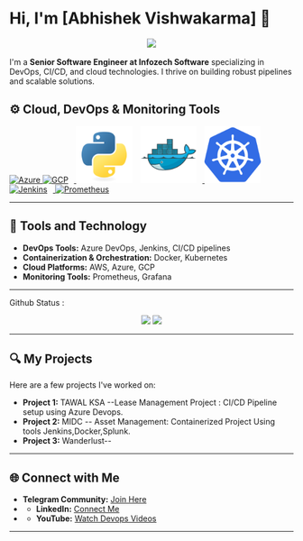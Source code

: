 # Hi, I'm [Abhishek Vishwakarma] 👋 

<p align="center">
  <img src="https://readme-typing-svg.herokuapp.com/?lines=I+💻+Make+Deployment+Easy;I+love+Cloud+and+Devops&center=true&width=500&height=50" />
</p>

I'm a **Senior Software Engineer at Infozech Software** specializing in DevOps, CI/CD, and cloud technologies. I thrive on building robust pipelines and scalable solutions.


## ⚙️ Cloud, DevOps & Monitoring Tools
<p align="left">
  <a href="https://azure.microsoft.com/" target="_blank">
  <img src="https://www.vectorlogo.zone/logos/microsoft_azure/microsoft_azure-icon.svg" alt="Azure" width="100" height="100"/>
</a>
    <a href="https://cloud.google.com/" target="_blank">
  <img src="https://www.vectorlogo.zone/logos/google_cloud/google_cloud-icon.svg" alt="GCP" width="100" height="100" style="margin-right: 10px;" />
</a>
 
  <img src="https://raw.githubusercontent.com/devicons/devicon/master/icons/python/python-original.svg" alt="python" height="100" style="margin-right: 10px;"/>
 <a href="https://www.docker.com/" target="_blank">
  <img src="https://raw.githubusercontent.com/devicons/devicon/master/icons/docker/docker-original.svg" alt="Docker" width="100" height="100" style="margin-right: 10px;" />
</a>
<a href="https://kubernetes.io/" target="_blank">
  <img src="https://raw.githubusercontent.com/devicons/devicon/master/icons/kubernetes/kubernetes-plain.svg" alt="Kubernetes" width="100" height="100" style="margin-right: 10px;"/>
</a>

  <a href="https://www.jenkins.io/" target="_blank">
  <img src="https://www.vectorlogo.zone/logos/jenkins/jenkins-icon.svg" alt="Jenkins" width="100" height="100" style="margin-right: 10px;"/>
</a>
<a href="https://prometheus.io/" target="_blank">
  <img src="https://www.vectorlogo.zone/logos/prometheusio/prometheusio-icon.svg" alt="Prometheus" width="100" height="100" style="margin-right: 10px;"/>
</a>
</p>

---

## 🚀 Tools and Technology
- **DevOps Tools:** Azure DevOps, Jenkins, CI/CD pipelines
- **Containerization & Orchestration:** Docker, Kubernetes
- **Cloud Platforms:** AWS, Azure, GCP
- **Monitoring Tools:** Prometheus, Grafana

---
Github Status :
<p align="center">
  <img src="https://github-readme-stats.vercel.app/api?username=abhivishwa07&show_icons=true&theme=radical" width="48%" />
  <img src="https://github-readme-streak-stats.herokuapp.com?user=abhivishwa07&theme=radical" width="48%" />
</p>

----

## 🔍 My Projects
Here are a few projects I've worked on:
- **Project 1:** TAWAL KSA --Lease Management Project : CI/CD Pipeline setup using Azure Devops.
- **Project 2:** MIDC -- Asset Management: Containerized Project Using tools Jenkins,Docker,Splunk.
- **Project 3:** Wanderlust-- 
---

## 🌐 Connect with Me


- **Telegram Community:** [Join Here](https://t.me/devopsandsredocs)
- - **LinkedIn:** [Connect Me](href="https://www.linkedin.com/in/abhishek-vishwakarma-b6359b15b/)
- - **YouTube:** [Watch Devops Videos](https://www.youtube.com/@devopswithabhi07)

---
